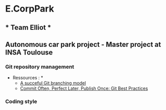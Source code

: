 # E.CorpPark
## * Team Elliot *

## Autonomous car park project - Master project at INSA Toulouse

### Git repository management

* Ressources : * 
  * [A succeful Git branching model](http://nvie.com/posts/a-successful-git-branching-model/)
  * [Commit Often, Perfect Later, Publish Once: Git Best Practices](https://sethrobertson.github.io/GitBestPractices/)

### Coding style

